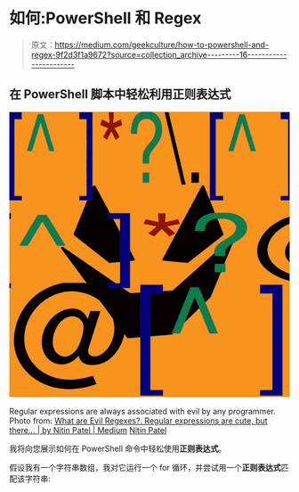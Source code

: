 # 如何:PowerShell 和 Regex

> 原文：<https://medium.com/geekculture/how-to-powershell-and-regex-9f2d3f1a9672?source=collection_archive---------16----------------------->

## 在 PowerShell 脚本中轻松利用正则表达式

![](img/88e33c09eb4c8b1eeb2c2400ec057f85.png)

Regular expressions are always associated with evil by any programmer. Photo from: [What are Evil Regexes?. Regular expressions are cute, but there… | by Nitin Patel | Medium](/@nitinpatel_20236/what-are-evil-regexes-7b21058c747e) [Nitin Patel](https://medium.com/u/fae9d84f67cb?source=post_page-----9f2d3f1a9672--------------------------------)

我将向您展示如何在 PowerShell 命令中轻松使用**正则表达式**。

假设我有一个字符串数组，我对它运行一个 for 循环，并尝试用一个**正则表达式**匹配该字符串:
